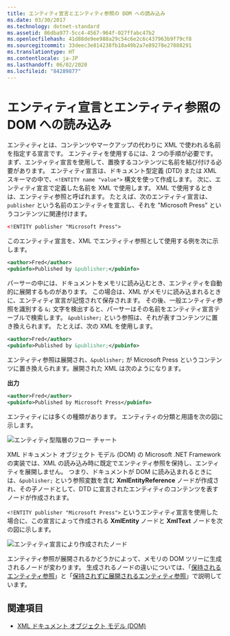 ```yaml
---
title: エンティティ宣言とエンティティ参照の DOM への読み込み
ms.date: 03/30/2017
ms.technology: dotnet-standard
ms.assetid: 86dba977-5cc4-4567-964f-027ffabc47b2
ms.openlocfilehash: 41d88de9ee988a29c54c6e2c6c437963b9f79cf8
ms.sourcegitcommit: 33deec3e814238fb18a49b2a7e89278e27888291
ms.translationtype: HT
ms.contentlocale: ja-JP
ms.lasthandoff: 06/02/2020
ms.locfileid: "84289877"
---
```

# <a name="reading-entity-declarations-and-entity-references-into-the-dom"></a>エンティティ宣言とエンティティ参照の DOM への読み込み
エンティティとは、コンテンツやマークアップの代わりに XML で使われる名前を指定する宣言です。 エンティティを使用するには、2 つの手順が必要です。 まず、エンティティ宣言を使用して、置換するコンテンツに名前を結び付ける必要があります。 エンティティ宣言は、ドキュメント型定義 (DTD) または XML スキーマの中で、`<!ENTITY name "value">` 構文を使って作成します。 次に、エンティティ宣言で定義した名前を XML で使用します。 XML で使用するときは、エンティティ参照と呼ばれます。 たとえば、次のエンティティ宣言は、`publisher` という名前のエンティティを宣言し、それを "Microsoft Press" というコンテンツに関連付けます。  
  
```xml  
<!ENTITY publisher "Microsoft Press">  
```  
  
 このエンティティ宣言を、XML でエンティティ参照として使用する例を次に示します。  
  
```xml  
<author>Fred</author>  
<pubinfo>Published by &publisher;</pubinfo>  
```  
  
 パーサーの中には、ドキュメントをメモリに読み込むとき、エンティティを自動的に展開するものがあります。 この場合は、XML がメモリに読み込まれるときに、エンティティ宣言が記憶されて保存されます。 その後、一般エンティティ参照を識別する `&;` 文字を検出すると、パーサーはその名前をエンティティ宣言テーブルで検索します。 `&publisher;` という参照は、それが表すコンテンツに置き換えられます。 たとえば、次の XML を使用します。  
  
```xml  
<author>Fred</author>  
<pubinfo>Published by &publisher;</pubinfo>  
```  
  
 エンティティ参照は展開され、`&publisher;` が Microsoft Press というコンテンツに置き換えられます。展開された XML は次のようになります。  
  
 **出力**  
  
```xml  
<author>Fred</author>  
<pubinfo>Published by Microsoft Press</pubinfo>  
```  
  
 エンティティには多くの種類があります。 エンティティの分類と用語を次の図に示します。  
  
 ![エンティティ型階層のフロー チャート](media/entity-hierarchy.gif "Entity_hierarchy")  
  
 XML ドキュメント オブジェクト モデル (DOM) の Microsoft .NET Framework の実装では、XML の読み込み時に既定でエンティティ参照を保持し、エンティティを展開しません。 つまり、ドキュメントが DOM に読み込まれるときには、`&publisher;` という参照変数を含む **XmlEntityReference** ノードが作成され、その子ノードとして、DTD に宣言されたエンティティのコンテンツを表すノードが作成されます。  
  
 `<!ENTITY publisher "Microsoft Press">` というエンティティ宣言を使用した場合に、この宣言によって作成される **XmlEntity** ノードと **XmlText** ノードを次の図に示します。  
  
 ![エンティティ宣言により作成されたノード](media/xml-entitydeclaration-node2.png "xml_entitydeclaration_node2")  
  
 エンティティ参照が展開されるかどうかによって、メモリの DOM ツリーに生成されるノードが変わります。 生成されるノードの違いについては、「[保持されるエンティティ参照](entity-references-are-preserved.md)」と「[保持されずに展開されるエンティティ参照](entity-references-are-expanded-and-not-preserved.md)」で説明しています。  
  
## <a name="see-also"></a>関連項目

- [XML ドキュメント オブジェクト モデル (DOM)](xml-document-object-model-dom.md)
